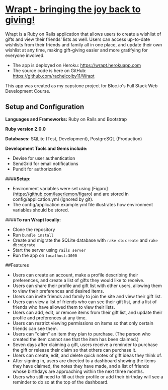 # [Wrapt - bringing the joy back to giving!](https://wrapt.herokuapp.com/) 

Wrapt is a Ruby on Rails application that allows users to create a wishlist of gifts and view their friends'​ lists as well. Users can access up-to-date wishlists from their friends and family all in one place, and update their own wishlist at any time, making gift-giving easier and more gratifying for everyone involved.

* The app is deployed on Heroku: https://wrapt.herokuapp.com 
* The source code is here on GitHub: https://github.com/rachelcolby11/Wrapt

This app was created as my capstone project for Bloc.io's Full Stack Web Development Course.

## Setup and Configuration
**Languages and Frameworks:** 
Ruby on Rails and Bootstrap

**Ruby version 2.0.0**

**Databases:** SQLite (Test, Development), PostgreSQL (Production)

**Development Tools and Gems include:** 
* Devise for user authentication
* SendGrid for email notifications
* Pundit for authorization

####**Setup:**
* Environment variables were set using [Figaro] (https://github.com/laserlemon/figaro) and are stored in config/application.yml (ignored by git).
* The config/application.example.yml file illustrates how environment variables should be stored.

####**To run Wrapt locally:**
* Clone the repository
* Run `bundle install`
* Create and migrate the SQLite database with `rake db:create` and `rake db:migrate`
* Start the server using `rails server`
* Run the app on `localhost:3000` 

##Features
* Users can create an account, make a profile describing their preferences, and create a list of gifts they would like to receive.
* Users can share their profile and gift list with other users, allowing them to view their preferences and desired items.
* Users can invite friends and family to join the site and view their gift list.
* Users can view a list of friends who can see their gift list, and a list of friends who have allowed them to view their lists.
* Users can add, edit, or remove items from their gift list, and update their profile and preferences at any time.
* Users can restrict viewing permissions on items so that only certain friends can see them.
* Users can "claim" an item they plan to purchase. (The person who created the item cannot see that the item has been claimed.)
* Seven days after claiming a gift, users receive a reminder to purchase the gift or release their claim so that others can purchase it.
* Users can create, edit, and delete quick notes of gift ideas they think of.
* After signing in, users are directed to a dashboard showing the items they have claimed, the notes they have made, and a list of friends whose birthdays are approaching within the next three months. 
* Users who still need to fill out their profile or add their birthday will see a reminder to do so at the top of the dashboard.
